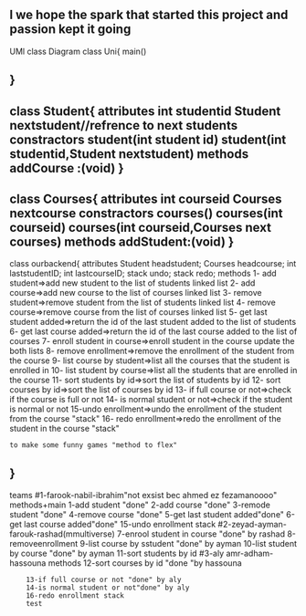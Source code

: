 l we hope the spark that started this project and passion kept it going
------------------------------------------------------------------------------
UMl class Diagram
class Uni{
      main()

}
-----------------
class Student{
attributes
    int studentid
    Student nextstudent//refrence to next students
constractors
    student(int student id)
    student(int studentid,Student nextstudent)
methods
    addCourse :(void)
}
-------------------
class Courses{
attributes
    int courseid
    Courses nextcourse
constractors
    courses()
    courses(int courseid)
    courses(int courseid,Courses next courses)
methods
    addStudent:(void)
}
---------------------
class ourbackend{
attributes
    Student headstudent;
    Courses headcourse;
    int laststudentID;
    int lastcourseID;
    stack undo;
    stack redo;
methods
    1- add student=>add new student to the list of students linked list
    2- add course=>add new course to the list of courses linked list
    3- remove student=>remove student from the list of students linked list
    4- remove course=>remove course from the list of courses linked list
    5- get last student added=>return the id of the last student added to the list of students
    6- get last course added=>return the id of the last course added to the list of courses
    7- enroll student in course=>enroll student in the course update the both lists
    8- remove enrollment=>remove the enrollment of the student from the course
    9- list course by student=>list all the courses that the student is enrolled in
    10- list student by course=>list all the students that are enrolled in the course
    11- sort students by id=>sort the list of students by id
    12- sort courses by id=>sort the list of courses by id
    13- if full course or not=>check if the course is full or not
    14- is normal student or not=>check if the student is normal or not
    15-undo enrollment=>undo the enrollment of the student from the course "stack"
    16- redo enrollment=>redo the enrollment of the student in the course "stack"

    to make some funny games "method to flex"
}
----------------------------------------------------------------------------------------------------
 teams
    #1-farook-nabil-ibrahim"not exsist bec ahmed ez fezamanoooo"
    methods+main
        1-add student  "done"
        2-add course   "done"
        3-remode student "done"
        4-remove course "done"
        5-get last student added"done"
        6-get last course added"done"
        15-undo enrollment stack
    #2-zeyad-ayman-farouk-rashad(mmultiverse)
        7-enrool student in course "done" by rashad
        8-removeenrollment
        9-list course by sstudent "done" by ayman
        10-list student by course "done" by ayman
        11-sort students by id
    #3-aly amr-adham-hassouna
    methods
        12-sort courses by id "done "by hassouna
        
        13-if full course or not "done" by aly
        14-is normal student or not"done" by aly
        16-redo enrollment stack
        test
